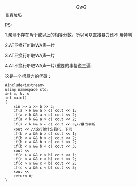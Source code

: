 $$QwQ$$
我真垃圾

PS:

1.亲测不存在两个或以上的相等分数，所以可以直接暴力还不  用特判

2.AT不换行听取WA声一片

3.AT不换行听取WA声一片

4.AT不换行听取WA声一片(重要的事情说三遍)

这是一个很暴力的代码：
```
#include<iostream>
using namespace std;
int a, b, c;
int main()
{
	cin >> a >> b >> c;
	if(a > b && a > c) cout << 1;
	if(a > b && a < c) cout << 2;
	if(a < b && a > c) cout << 2;
	if(a < b && a < c) cout << 3;//暴力判断
    cout <<;//这行输什么看PS，下同
	if(b > a && b > c) cout << 1;
	if(b < a && b > c) cout << 2;
	if(b > a && b < c) cout << 2;
	if(b < a && b < c) cout << 3;
    cout <<;
	if(c > a && c > b) cout << 1;
	if(c < a && c > b) cout << 2;
	if(c > a && c < b) cout << 2;
	if(c < a && c < b) cout << 3;
    cout <<;
	return 0;
}
```
